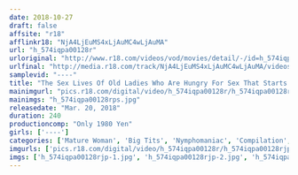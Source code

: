 ```yaml
---
date: 2018-10-27
draft: false
affsite: "r18"
afflinkr18: "NjA4LjEuMS4xLjAuMC4wLjAuMA"
url: "h_574iqpa00128r"
urloriginal: "http://www.r18.com/videos/vod/movies/detail/-/id=h_574iqpa00128r"
urlfinal: "http://media.r18.com/track/NjA4LjEuMS4xLjAuMC4wLjAuMA/videos/vod/movies/detail/-/id=h_574iqpa00128r"
samplevid: "----"
title: "The Sex Lives Of Old Ladies Who Are Hungry For Sex That Starts In The Bathtub 20 Ladies/240 Minutes"
mainimgurl: "pics.r18.com/digital/video/h_574iqpa00128r/h_574iqpa00128rps.jpg"
mainimgs: "h_574iqpa00128rps.jpg"
releasedate: "Mar. 20, 2018"
duration: 240
productioncomp: "Only 1980 Yen"
girls: ['----']
categories: ['Mature Woman', 'Big Tits', 'Nymphomaniac', 'Compilation', 'Over 4 Hours']
imgurls: ['pics.r18.com/digital/video/h_574iqpa00128r/h_574iqpa00128rjp-1.jpg', 'pics.r18.com/digital/video/h_574iqpa00128r/h_574iqpa00128rjp-2.jpg', 'pics.r18.com/digital/video/h_574iqpa00128r/h_574iqpa00128rjp-3.jpg', 'pics.r18.com/digital/video/h_574iqpa00128r/h_574iqpa00128rjp-4.jpg', 'pics.r18.com/digital/video/h_574iqpa00128r/h_574iqpa00128rjp-5.jpg', 'pics.r18.com/digital/video/h_574iqpa00128r/h_574iqpa00128rjp-6.jpg', 'pics.r18.com/digital/video/h_574iqpa00128r/h_574iqpa00128rjp-7.jpg', 'pics.r18.com/digital/video/h_574iqpa00128r/h_574iqpa00128rjp-8.jpg', 'pics.r18.com/digital/video/h_574iqpa00128r/h_574iqpa00128rjp-9.jpg', 'pics.r18.com/digital/video/h_574iqpa00128r/h_574iqpa00128rjp-10.jpg', 'pics.r18.com/digital/video/h_574iqpa00128r/h_574iqpa00128rjp-11.jpg', 'pics.r18.com/digital/video/h_574iqpa00128r/h_574iqpa00128rjp-12.jpg', 'pics.r18.com/digital/video/h_574iqpa00128r/h_574iqpa00128rjp-13.jpg', 'pics.r18.com/digital/video/h_574iqpa00128r/h_574iqpa00128rjp-14.jpg', 'pics.r18.com/digital/video/h_574iqpa00128r/h_574iqpa00128rjp-15.jpg', 'pics.r18.com/digital/video/h_574iqpa00128r/h_574iqpa00128rjp-16.jpg', 'pics.r18.com/digital/video/h_574iqpa00128r/h_574iqpa00128rjp-17.jpg', 'pics.r18.com/digital/video/h_574iqpa00128r/h_574iqpa00128rjp-18.jpg', 'pics.r18.com/digital/video/h_574iqpa00128r/h_574iqpa00128rjp-19.jpg', 'pics.r18.com/digital/video/h_574iqpa00128r/h_574iqpa00128rjp-20.jpg']
imgs: ['h_574iqpa00128rjp-1.jpg', 'h_574iqpa00128rjp-2.jpg', 'h_574iqpa00128rjp-3.jpg', 'h_574iqpa00128rjp-4.jpg', 'h_574iqpa00128rjp-5.jpg', 'h_574iqpa00128rjp-6.jpg', 'h_574iqpa00128rjp-7.jpg', 'h_574iqpa00128rjp-8.jpg', 'h_574iqpa00128rjp-9.jpg', 'h_574iqpa00128rjp-10.jpg', 'h_574iqpa00128rjp-11.jpg', 'h_574iqpa00128rjp-12.jpg', 'h_574iqpa00128rjp-13.jpg', 'h_574iqpa00128rjp-14.jpg', 'h_574iqpa00128rjp-15.jpg', 'h_574iqpa00128rjp-16.jpg', 'h_574iqpa00128rjp-17.jpg', 'h_574iqpa00128rjp-18.jpg', 'h_574iqpa00128rjp-19.jpg', 'h_574iqpa00128rjp-20.jpg']
---
```

